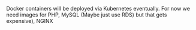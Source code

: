 Docker containers will be deployed via Kubernetes eventually.
For now we need images for PHP, MySQL (Maybe just use RDS) but that gets expensive), NGINX

